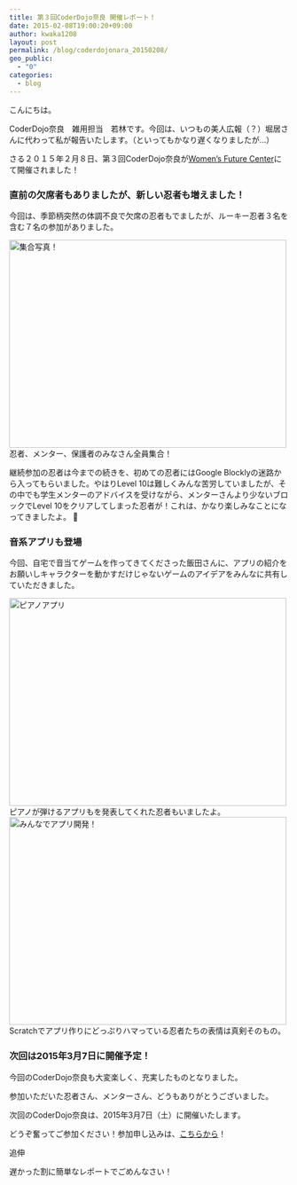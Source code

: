 ```yaml
---
title: 第３回CoderDojo奈良 開催レポート！
date: 2015-02-08T19:00:20+09:00
author: kwaka1208
layout: post
permalink: /blog/coderdojonara_20150208/
geo_public:
  - "0"
categories:
  - blog
---
```

こんにちは。
  
CoderDojo奈良　雑用担当　若林です。今回は、いつもの美人広報（？）堀居さんに代わって私が報告いたします。（といってもかなり遅くなりましたが&#8230;）

さる２０１５年２月８日、第３回CoderDojo奈良が[Women’s Future Center](http://wfc-wa.com/)にて開催されました！

<h3>
  直前の欠席者もありましたが、新しい忍者も増えました！
</h3>

今回は、季節柄突然の体調不良で欠席の忍者もでましたが、ルーキー忍者３名を含む７名の参加がありました。

<img src="/assets/images/2015/02/p2080259.jpg" alt="集合写真！" width="500" height="375" />
忍者、メンター、保護者のみなさん全員集合！ 

継続参加の忍者は今までの続きを、初めての忍者にはGoogle Blocklyの迷路から入ってもらいました。やはりLevel 10は難しくみんな苦労していましたが、その中でも学生メンターのアドバイスを受けながら、メンターさんより少ないブロックでLevel 10をクリアしてしまった忍者が！これは、かなり楽しみなことになってきましたよ。 🙂

<h3>
  音系アプリも登場
</h3>

今回、自宅で音当てゲームを作ってきてくださった飯田さんに、アプリの紹介をお願いしキャラクターを動かすだけじゃないゲームのアイデアをみんなに共有していただきました。

<img src="/assets/images/2015/02/p2080249.jpg" alt="ピアノアプリ" width="500" height="375" />
ピアノが弾けるアプリもを発表してくれた忍者もいましたよ。
  
<img src="/assets/images/2015/02/p2080234.jpg" alt="みんなでアプリ開発！" width="500" height="375" />
Scratchでアプリ作りにどっぷりハマっている忍者たちの表情は真剣そのもの。 

<h3>
  次回は2015年3月7日に開催予定！
</h3>

今回のCoderDojo奈良も大変楽しく、充実したものとなりました。
  
参加いただいた忍者さん、メンターさん、どうもありがとうございました。

次回のCoderDojo奈良は、2015年3月7日（土）に開催いたします。
  
どうぞ奮ってご参加ください！参加申し込みは、[こちらから](https://manage.doorkeeper.jp/groups/coderdojo-nara/events/21148)！

追伸
  
遅かった割に簡単なレポートでごめんなさい！